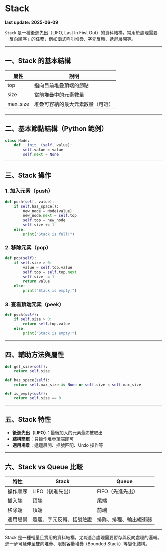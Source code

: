# Stack

**last update: 2025-06-09**

`Stack` 是一種後進先出（LIFO, Last In First Out）的資料結構，常用於處理需要「反向順序」的任務，例如函式呼叫堆疊、字元反轉、遞迴展開等。

---

## 一、Stack 的基本結構

| 屬性     | 說明                         |
|--------|----------------------------|
| top    | 指向目前堆疊頂端的節點             |
| size   | 當前堆疊中的元素數量              |
| max_size | 堆疊可容納的最大元素數量（可選）    |

---

## 二、基本節點結構（Python 範例）

```python
class Node:
    def __init__(self, value):
        self.value = value
        self.next = None
```

---

## 三、Stack 操作

### 1. 加入元素（push）

```python
def push(self, value):
    if self.has_space():
        new_node = Node(value)
        new_node.next = self.top
        self.top = new_node
        self.size += 1
    else:
        print("Stack is full!")
```

### 2. 移除元素（pop）

```python
def pop(self):
    if self.size > 0:
        value = self.top.value
        self.top = self.top.next
        self.size -= 1
        return value
    else:
        print("Stack is empty!")
```

### 3. 查看頂端元素（peek）

```python
def peek(self):
    if self.size > 0:
        return self.top.value
    else:
        print("Stack is empty!")
```

---

## 四、輔助方法與屬性

```python
def get_size(self):
    return self.size

def has_space(self):
    return self.max_size is None or self.size < self.max_size

def is_empty(self):
    return self.size == 0
```

---

## 五、Stack 特性

* **後進先出（LIFO）**：最後加入的元素最先被取出
* **結構簡單**：只操作堆疊頂端即可
* **適用場景**：遞迴展開、括號匹配、Undo 操作等

---

## 六、Stack vs Queue 比較

| 特性    | Stack         | Queue         |
| ------- | -------------- | -------------- |
| 操作順序 | LIFO（後進先出） | FIFO（先進先出） |
| 插入端   | 頂端            | 尾端            |
| 移除端   | 頂端            | 前端            |
| 適用場景 | 遞迴、字元反轉、括號驗證 | 排隊、排程、輸出緩衝器     |

---

Stack 是一種輕量且實用的資料結構，尤其適合處理需要暫存與反向處理的邏輯。進一步可延伸至雙向堆疊、限制容量堆疊（Bounded Stack）等變化結構。
